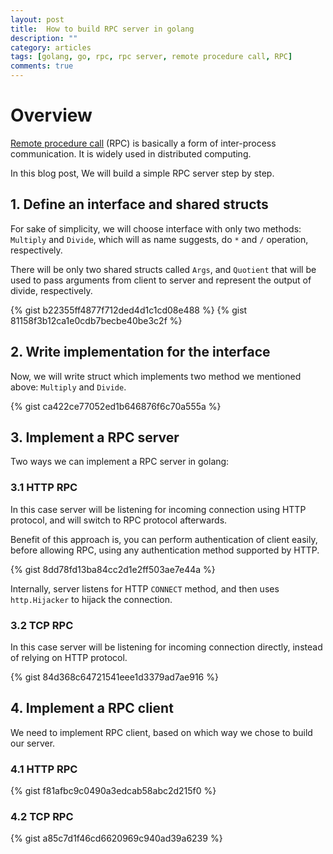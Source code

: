 ```yaml
---
layout: post
title:  How to build RPC server in golang
description: ""
category: articles
tags: [golang, go, rpc, rpc server, remote procedure call, RPC]
comments: true
---
```


# Overview

[Remote procedure call](https://en.wikipedia.org/wiki/Remote_procedure_call) (RPC) is basically a form of inter-process communication. It is widely used in distributed computing.

In this blog post, We will build a simple RPC server step by step.

## 1. Define an interface and shared structs
For sake of simplicity, we will choose interface with only two methods: `Multiply` and `Divide`, which will as name suggests, do `*` and `/` operation, respectively.

There will be only two shared structs called `Args`, and `Quotient` that will be used to pass arguments from client to server and represent the output of divide, respectively.

{% gist b22355ff4877f712ded4d1c1cd08e488 %}
{% gist 81158f3b12ca1e0cdb7becbe40be3c2f %}


## 2. Write implementation for the interface
Now, we will write struct which implements two method we mentioned above: `Multiply` and `Divide`.

{% gist  ca422ce77052ed1b646876f6c70a555a %}

## 3. Implement a RPC server
Two ways we can implement a RPC server in golang:

### 3.1 HTTP RPC
In this case server will be listening for incoming connection using HTTP protocol, and will switch to RPC protocol afterwards.

Benefit of this approach is, you can perform authentication of client easily, before allowing RPC, using any authentication method supported by HTTP.

{% gist 8dd78fd13ba84cc2d1e2ff503ae7e44a %}

Internally, server listens for HTTP `CONNECT` method, and then uses `http.Hijacker` to hijack the connection.

### 3.2 TCP RPC
In this case server will be listening for incoming connection directly, instead of relying on HTTP protocol.

{% gist 84d368c64721541eee1d3379ad7ae916 %}

## 4. Implement a RPC client
We need to implement RPC client, based on which way we chose to build our server.

### 4.1 HTTP RPC

{% gist f81afbc9c0490a3edcab58abc2d215f0 %}

### 4.2 TCP RPC

{% gist a85c7d1f46cd6620969c940ad39a6239 %}
